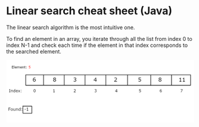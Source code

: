 # Linear search cheat sheet (Java)

The linear search algorithm is the most intuitive one.

To find an element in an array, you iterate through all the list from index 0 to index N-1 and check each time if the element in that index corresponds to the searched element.



![](Images\Linear_search_animation.gif)
